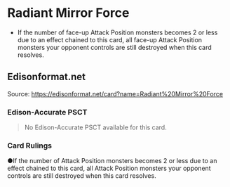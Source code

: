 # Radiant Mirror Force

*   If the number of face-up Attack Position monsters becomes 2 or less due to an effect chained to this card, all face-up Attack Position monsters your opponent controls are still destroyed when this card resolves.

## Edisonformat.net

Source: https://edisonformat.net/card?name=Radiant%20Mirror%20Force

### Edison-Accurate PSCT

> No Edison-Accurate PSCT available for this card.

### Card Rulings

●If the number of Attack Position monsters becomes 2 or less due to an effect chained to this card, all Attack Position monsters your opponent controls are still destroyed when this card resolves.
            